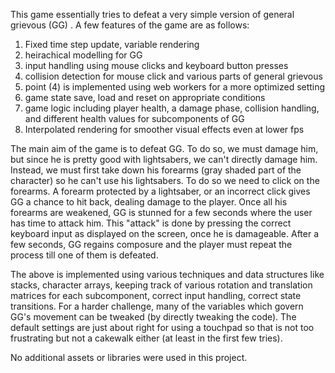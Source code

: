 This game essentially tries to defeat a very simple version of general grievous (GG) . A few features of the game are as follows:

1) Fixed time step update, variable rendering
2) heirachical modelling for GG
3) input handling using mouse clicks and keyboard button presses
4) collision detection for mouse click and various parts of general grievous
5) point (4) is implemented using web workers for a more optimized setting
6) game state save, load and reset on appropriate conditions
7) game logic including player health, a damage phase, collision handling, and different health values for subcomponents of GG
8) Interpolated rendering for smoother visual effects even at lower fps

The main aim of the game is to defeat GG. To do so, we must damage him, but since he is pretty good with lightsabers, we can't directly damage him. Instead, we must first take down his forearms (gray shaded part of the character) so he can't use his lightsabers. To do so we need to click on the forearms. A forearm protected by a lightsaber, or an incorrect click gives GG a chance to hit back, dealing damage to the player. Once all his forearms are weakened, GG is stunned for a few seconds where the user has time to attack him. This "attack" is done by pressing the correct keyboard input as displayed on the screen, once he is damageable. After a few seconds, GG regains composure and the player must repeat the process till one of them is defeated.

The above is implemented using various techniques and data structures like stacks, character arrays, keeping track of various rotation and translation matrices for each subcomponent, correct input handling, correct state transitions. For a harder challenge, many of the variables which govern GG's movement can be tweaked (by directly tweaking the code). The default settings are just about right for using a touchpad so that is not too frustrating but not a cakewalk either (at least in the first few tries).

No additional assets or libraries were used in this project.
